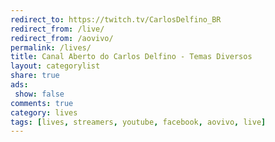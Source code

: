 ```yaml
---
redirect_to: https://twitch.tv/CarlosDelfino_BR
redirect_from: /live/
redirect_from: /aovivo/
permalink: /lives/
title: Canal Aberto do Carlos Delfino - Temas Diversos
layout: categorylist
share: true
ads:
 show: false
comments: true
category: lives
tags: [lives, streamers, youtube, facebook, aovivo, live]
---
```

<script> (function() { var st = document.createElement('script'); st.type = 'text/javascript'; st.async = true; st.src = 'https://www.researchgate.net/javascript/plugin/plugin-api-min.js'; var s = document.getElementsByTagName('script')[0]; s.parentNode.insertBefore(st, s); })(); </script>

<div class="rg-plugin" data-stats="true" data-faces="true" data-publications="true" data-height="800" data-width="900" data-theme="light" data-type="institution" data-installationId="5b6491ec5801f28648656338" />
